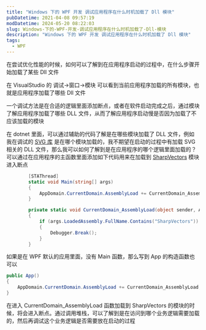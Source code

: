 ```yaml
---
title: "Windows 下的 WPF 开发 调试应用程序在什么时机加载了 Dll 模块"
pubDatetime: 2021-04-08 09:57:19
modDatetime: 2024-05-20 08:22:03
slug: Windows-下的-WPF-开发-调试应用程序在什么时机加载了-Dll-模块
description: "Windows 下的 WPF 开发 调试应用程序在什么时机加载了 Dll 模块"
tags:
  - WPF
---
```





在尝试优化性能的时候，如何可以了解到在应用程序启动的过程中，在什么步骤开始加载了某些 Dll 文件

<!--more-->


<!-- CreateTime:2021/4/8 17:57:19 -->

<!-- 发布 -->

在 VisualStudio 的 调试->窗口->模块 可以看到当前应用程序加载的所有模块，也就是应用程序加载了哪些 Dll 文件

一个调试方法是在合适的逻辑里面添加断点，或者在软件启动完成之后，通过模块了解应用程序加载了哪些 DLL 文件，从而了解应用程序启动慢是否因为加载了不应该加载的模块

在 dotnet 里面，可以通过辅助的代码了解是在哪些模块加载了 DLL 文件，例如我在调试的 [SVG 库](https://github.com/dotnet-campus/SharpVectors) 是在哪个模块加载的，我不期望在启动的过程中有加载 SVG 相关的 DLL 文件，那么我可以如何了解到是在应用程序的哪个逻辑里面加载的？可以通过在应用程序的主函数里面添加如下代码用来在加载到 [SharpVectors](https://github.com/dotnet-campus/SharpVectors) 模块进入断点

```csharp
        [STAThread]
        static void Main(string[] args)
        {
            AppDomain.CurrentDomain.AssemblyLoad += CurrentDomain_AssemblyLoad;
        }

        private static void CurrentDomain_AssemblyLoad(object sender, AssemblyLoadEventArgs args)
        {
            if (args.LoadedAssembly.FullName.Contains("SharpVectors"))
            {
                Debugger.Break();
            }
        }
```

如果是在 WPF 默认的应用里面，没有 Main 函数，那么写到 App 的构造函数也可以

```csharp
public App()
{
    AppDomain.CurrentDomain.AssemblyLoad += CurrentDomain_AssemblyLoad;
}
```

在进入 CurrentDomain_AssemblyLoad 函数加载到 SharpVectors 的模块的时候，将会进入断点。通过调用堆栈，可以了解到是在访问到哪个业务逻辑需要加载的，然后再调试这个业务逻辑是否需要放在启动的过程

